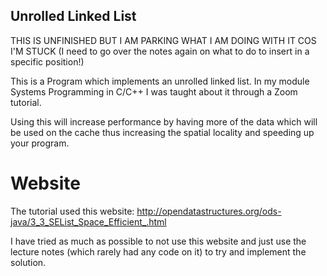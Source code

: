 ## Unrolled Linked List
THIS IS UNFINISHED BUT I AM PARKING WHAT I AM DOING WITH IT COS I'M STUCK (I need to go over the notes again on what to do to insert in a specific position!)

This is a Program which implements an unrolled linked list.   In my module Systems Programming in C/C++ I was taught about it through a Zoom tutorial.

Using this will increase performance by having more of the data which will be used on the cache thus increasing the spatial locality and speeding up your program.


# Website
The tutorial used this website: http://opendatastructures.org/ods-java/3_3_SEList_Space_Efficient_.html 

I have tried as much as possible to not use this website and just use the lecture notes (which rarely had any code on it) to try and implement the solution.
